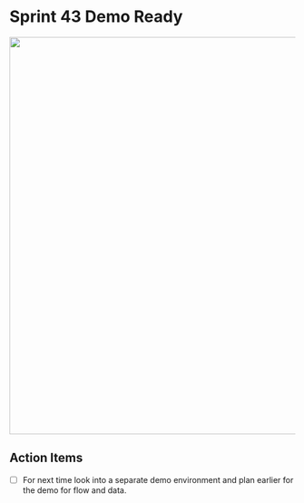 
# Sprint 43 Demo Ready

<img
src="https://lh6.googleusercontent.com/QiUN5yXolVSyVQxYN8MgGY1I9F_yZhjx7dbTriTRZt_8ZDaZODpHbycj40J7TlmVt1iBYMx01ESqPW5tRRLzedVUj5QBoXmigbpMhdYd_Ix8EyYXdos3zbCaZYp8tMSxglx6pjDa" width="700">

## Action Items
 - [ ] For next time look into a separate demo environment and plan earlier for the demo for flow and data.
